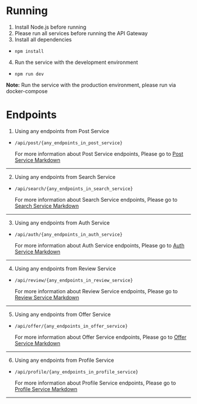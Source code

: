 # Running
1. Install Node.js before running
2. Please run all services before running the API Gateway
3. Install all dependencies
* ```npm install```
4. Run the service with the development environment
* ```npm run dev```

__Note:__ Run the service with the production environment, please run via docker-compose

# Endpoints
1. Using any endpoints from Post Service

* ```/api/post/{any_endpoints_in_post_service}```

  For more information about Post Service endpoints, Please go to [Post Service Markdown](https://github.com/Skydddoogg/soa2019_group2/blob/master/service/post/README.md)

---
2. Using any endpoints from Search Service

* ```/api/search/{any_endpoints_in_search_service}```

  For more information about Search Service endpoints, Please go to [Search Service Markdown](https://github.com/Skydddoogg/soa2019_group2/blob/master/service/search/README.md)

---
3. Using any endpoints from Auth Service

* ```/api/auth/{any_endpoints_in_auth_service}```

  For more information about Auth Service endpoints, Please go to [Auth Service Markdown](https://github.com/Skydddoogg/soa2019_group2/blob/master/service/auth/README.md)

---
4. Using any endpoints from Review Service

* ```/api/review/{any_endpoints_in_review_service}```

  For more information about Review Service endpoints, Please go to [Review Service Markdown](https://github.com/Skydddoogg/soa2019_group2/blob/master/service/review/README.md)

---
5. Using any endpoints from Offer Service

* ```/api/offer/{any_endpoints_in_offer_service}```

  For more information about Offer Service endpoints, Please go to [Offer Service Markdown](https://github.com/Skydddoogg/soa2019_group2/blob/master/service/offer/README.md)

---
6. Using any endpoints from Profile Service

* ```/api/profile/{any_endpoints_in_profile_service}```

  For more information about Profile Service endpoints, Please go to [Profile Service Markdown](https://github.com/Skydddoogg/soa2019_group2/blob/master/service/profile/README.md)
---